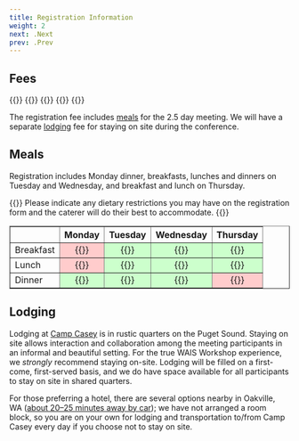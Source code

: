 ```yaml
---
title: Registration Information
weight: 2
next: .Next
prev: .Prev
---
```


<!---
{{<callout type="error" emoji=" ">}}
  Registration for the 2024 WAIS Workshop is now closed.
{{</callout>}}
--->

## Fees

<div class="hx:mt-6 hx:mb-3">
{{<cards cols="2">}}
  {{<card title="Standard Registration: TBD">}}
  {{<card title="Early-Career Registration: TBD">}}
  {{<card title="On-site lodging: TBD">}}
{{</cards>}}
</div>

The registration fee includes [meals](#meals) for the 2.5 day meeting. We will have a separate [lodging](#lodging) fee for staying on site during the conference.

## Meals

Registration includes Monday dinner, breakfasts, lunches and dinners on Tuesday and Wednesday, and breakfast and lunch on Thursday. 

{{<callout style="note" emoji=" ">}}
  Please indicate any dietary restrictions you may have on the registration form and the caterer will do their best to accommodate.
{{</callout>}}

<table border="1" style="border-collapse: collapse;">
  <tr>
    <th></th>
    <th>Monday</th>
    <th>Tuesday</th>
    <th>Wednesday</th>
    <th>Thursday</th>
  </tr>
  <tr>
    <td>Breakfast</td>
    <td style="background-color: #ffcccc; text-align: center;">{{<icon "x">}}</td>
    <td style="background-color: #ccffcc; text-align: center;">{{<icon "check">}}</td>
    <td style="background-color: #ccffcc; text-align: center;">{{<icon "check">}}</td>
    <td style="background-color: #ccffcc; text-align: center;">{{<icon "check">}}</td>
  </tr>
  <tr>
    <td>Lunch</td>
    <td style="background-color: #ffcccc; text-align: center;">{{<icon "x">}}</td>
    <td style="background-color: #ccffcc; text-align: center;">{{<icon "check">}}</td>
    <td style="background-color: #ccffcc; text-align: center;">{{<icon "check">}}</td>
    <td style="background-color: #ccffcc; text-align: center;">{{<icon "check">}}</td>
  </tr>
  <tr>
    <td>Dinner</td>
    <td style="background-color: #ccffcc; text-align: center;">{{<icon "check">}}</td>
    <td style="background-color: #ccffcc; text-align: center;">{{<icon "check">}}</td>
    <td style="background-color: #ccffcc; text-align: center;">{{<icon "check">}}</td>
    <td style="background-color: #ffcccc; text-align: center;">{{<icon "x">}}</td>
  </tr>
</table>


## Lodging

<!---
{{<callout type="error" emoji=" ">}}
  The room block for discounted lodging is now closed. Please [contact us](mailto:wais@mines.edu) with any lodging concerns you may have.
{{</callout>}}
--->

Lodging at [Camp Casey](https://www.ymcacampcasey.org/) is in rustic quarters on the Puget Sound. Staying on site allows interaction and collaboration among the meeting participants in an informal and beautiful setting. For the true WAIS Workshop experience, we _strongly_ recommend staying on-site. Lodging will be filled on a first-come, first-served basis, and we do have space available for all participants to stay on site in shared quarters. 

For those preferring a hotel, there are several options nearby in Oakville, WA ([about 20–25 minutes away by car](https://maps.app.goo.gl/MVxkMp4DNyFHa68n6)); we have not arranged a room block, so you are on your own for lodging and transportation to/from Camp Casey every day if you choose not to stay on site. 

